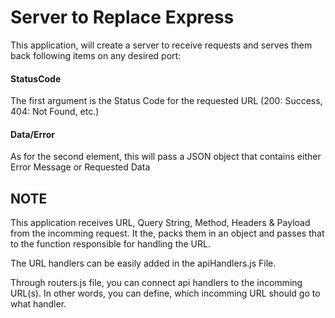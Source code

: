 # Server to Replace Express

This application, will create a server to receive requests and serves them back following items on any desired port:
#### StatusCode
The first argument is the Status Code for the requested URL (200: Success, 404: Not Found, etc.) 
#### Data/Error
As for the second element, this will pass a JSON object that contains either Error Message or Requested Data

## NOTE
This application receives URL, Query String, Method, Headers & Payload from the incomming request. It the, packs them in an object and passes that to the function responsible for handling the URL.

The URL handlers can be easily added in the apiHandlers.js File.

Through routers.js file, you can connect api handlers to the incomming URL(s). In other words, you can define, which incomming URL should go to what handler.
